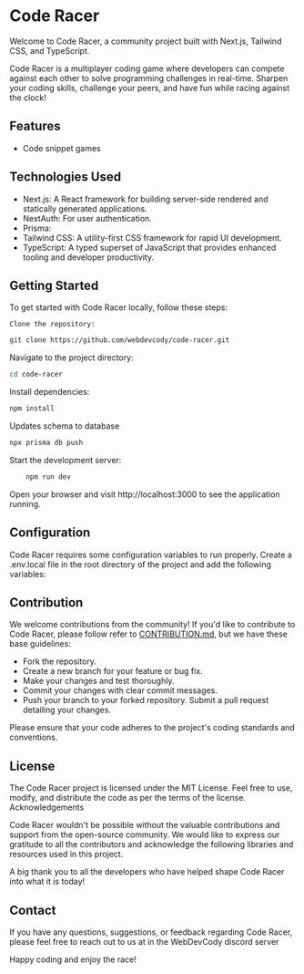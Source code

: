 # Code Racer

Welcome to Code Racer, a community project built with Next.js, Tailwind CSS, and TypeScript.

Code Racer is a multiplayer coding game where developers can compete against each other to solve programming challenges in real-time. Sharpen your coding skills, challenge your peers, and have fun while racing against the clock!

## Features

- Code snippet games

## Technologies Used

- Next.js: A React framework for building server-side rendered and statically generated applications.
- NextAuth: For user authentication.
- Prisma:
- Tailwind CSS: A utility-first CSS framework for rapid UI development.
- TypeScript: A typed superset of JavaScript that provides enhanced tooling and developer productivity.

## Getting Started

To get started with Code Racer locally, follow these steps:

    Clone the repository:

```bash
git clone https://github.com/webdevcody/code-racer.git
```

Navigate to the project directory:

```bash
cd code-racer
```

Install dependencies:

```bash
npm install
```

Updates schema to database
```bash
npx prisma db push
```

Start the development server:

```bash
    npm run dev
```

Open your browser and visit http://localhost:3000 to see the application running.

## Configuration

Code Racer requires some configuration variables to run properly. Create a .env.local file in the root directory of the project and add the following variables:

## Contribution

We welcome contributions from the community! If you'd like to contribute to Code Racer, please follow refer to [CONTRIBUTION.md](CONTRIBUTION.md), but we have these base guidelines:

- Fork the repository.
- Create a new branch for your feature or bug fix.
- Make your changes and test thoroughly.
- Commit your changes with clear commit messages.
- Push your branch to your forked repository.
  Submit a pull request detailing your changes.

Please ensure that your code adheres to the project's coding standards and conventions.

## License

The Code Racer project is licensed under the MIT License. Feel free to use, modify, and distribute the code as per the terms of the license.
Acknowledgements

Code Racer wouldn't be possible without the valuable contributions and support from the open-source community. We would like to express our gratitude to all the contributors and acknowledge the following libraries and resources used in this project.

A big thank you to all the developers who have helped shape Code Racer into what it is today!

## Contact

If you have any questions, suggestions, or feedback regarding Code Racer, please feel free to reach out to us at in the WebDevCody discord server

Happy coding and enjoy the race!
